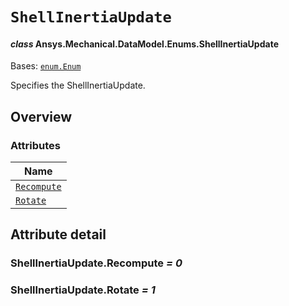 # `ShellInertiaUpdate`

<a id="ansys.mechanical.stubs.v241.Ansys.Mechanical.DataModel.Enums.ShellInertiaUpdate"></a>

#### *class* Ansys.Mechanical.DataModel.Enums.ShellInertiaUpdate

Bases: [`enum.Enum`](https://docs.python.org/3/library/enum.html#enum.Enum)

Specifies the ShellInertiaUpdate.

<!-- !! processed by numpydoc !! -->

<a id="overview"></a>

## Overview

### Attributes

| Name |
| ------------------------------------------------ |
| [`Recompute`](#ShellInertiaUpdate.Recompute) |
| [`Rotate`](#ShellInertiaUpdate.Rotate) |

<a id="attribute-detail"></a>

## Attribute detail

<a id="ShellInertiaUpdate.Recompute"></a>

### ShellInertiaUpdate.Recompute *= 0*

<a id="ShellInertiaUpdate.Rotate"></a>

### ShellInertiaUpdate.Rotate *= 1*


